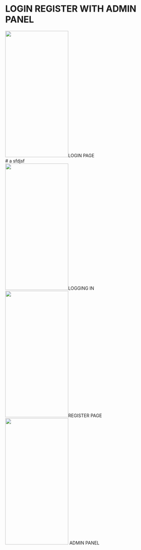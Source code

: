 # LOGIN REGISTER WITH ADMIN PANEL 
<div> <div style:"float:left; max-width:10%; max-height:400px" ><img float=right src="https://user-images.githubusercontent.com/118901793/211683425-274b88ab-8d20-4a49-8852-897704e3d68f.jpg" width="200" height="400" />LOGIN PAGE </div># a sfdjsf <div><img src="https://user-images.githubusercontent.com/118901793/211683822-3ac7460c-c815-4093-9e6a-2a055e8dd0c0.jpg" width="200" height="400" />LOGGING IN</div><div><img src="https://user-images.githubusercontent.com/118901793/211683968-8afc5f32-57c1-4f3c-88c7-513727fb5be0.jpg" width="200" height="400" />REGISTER PAGE</div><div style:"float:right; max-width:200px; max-height:400px"><img src="https://user-images.githubusercontent.com/118901793/211683964-3f037683-45e1-43ac-93b5-21c7212a2f51.jpg" width="200" height="400" /> ADMIN PANEL</div></div>

